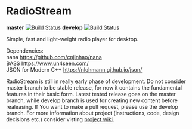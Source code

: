 
# RadioStream
**master** [![Build Status](https://travis-ci.org/JenioPY/RadioStream.svg?branch=master)](https://travis-ci.org/JenioPY/RadioStream) **develop** [![Build Status](https://travis-ci.org/JenioPY/RadioStream.svg?branch=develop)](https://travis-ci.org/JenioPY/RadioStream)  
  
Simple, fast and light-weight radio player for desktop.

Dependencies:  
nana https://github.com/cnjinhao/nana  
BASS https://www.un4seen.com/  
JSON for Modern C++ https://nlohmann.github.io/json/  

RadioStream is still in really early phase of development. Do not consider master branch to be stable release, for now it contains the fundamental features in their basic form. Latest tested release goes on the master branch, while develop branch is used for creating new content before realeasing. If You want to make a pull request, please use the develop branch. For more information about project (instructions, code, design decisions etc.) consider visting [project wiki](https://github.com/JenioPY/RadioStream/wiki).
